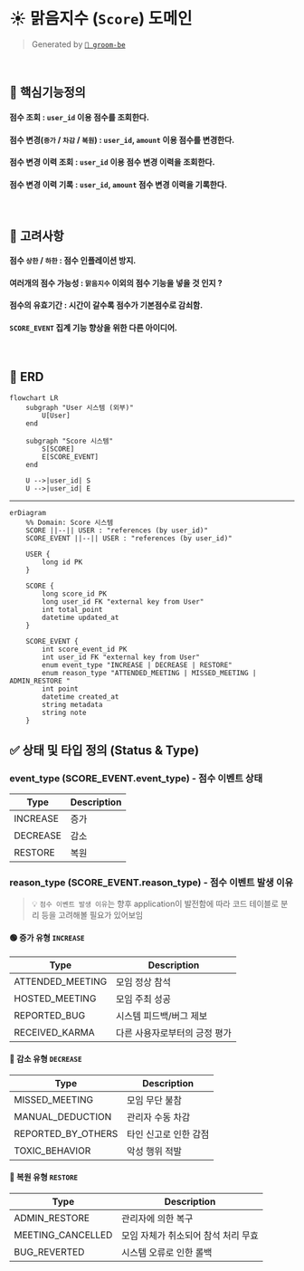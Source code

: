 # ☀️ 맑음지수 (`Score`) 도메인
> Generated by [`🚀 groom-be`](https://github.com/orgs/groom-link/teams/groom-be)

<br>

## 📌 핵심기능정의
#### 점수 조회 : `user_id` 이용 점수를 조회한다.
#### 점수 변경(`증가` / `차감` / `복원`) : `user_id`, `amount` 이용 점수를 변경한다.
#### 점수 변경 이력 조회 : `user_id` 이용 점수 변경 이력을 조회한다.
#### 점수 변경 이력 기록 : `user_id`, `amount` 점수 변경 이력을 기록한다.

<br>

## 🤔 고려사항
#### 점수 `상한` / `하한` : 점수 인플레이션 방지.
#### 여러개의 점수 가능성 : `맑음지수` 이외의 점수 기능을 넣을 것 인지 ?
#### 점수의 유효기간 : 시간이 갈수록 점수가 기본점수로 감쇠함.
#### `SCORE_EVENT` 집계 기능 향상을 위한 다른 아이디어.

<br>

## 🎨 ERD
```mermaid
flowchart LR
    subgraph "User 시스템 (외부)"
        U[User]
    end

    subgraph "Score 시스템"
        S[SCORE]
        E[SCORE_EVENT]
    end

    U -->|user_id| S
    U -->|user_id| E
```
---
```mermaid
erDiagram
    %% Domain: Score 시스템
    SCORE ||--|| USER : "references (by user_id)"
    SCORE_EVENT ||--|| USER : "references (by user_id)"

    USER {
        long id PK
    }

    SCORE {
        long score_id PK
        long user_id FK "external key from User"
        int total_point
        datetime updated_at
    }

    SCORE_EVENT {
        int score_event_id PK
        int user_id FK "external key from User"
        enum event_type "INCREASE | DECREASE | RESTORE"
        enum reason_type "ATTENDED_MEETING | MISSED_MEETING | ADMIN_RESTORE "
        int point
        datetime created_at
        string metadata
        string note
    }

```
## ✅ 상태 및 타입 정의 (Status & Type)
### event_type (SCORE_EVENT.event_type) - 점수 이벤트 상태
| Type | Description|
| --- | --- |
| INCREASE | 증가 |
| DECREASE | 감소 |
| RESTORE | 복원 |

### reason_type (SCORE_EVENT.reason_type) - 점수 이벤트 발생 이유
> 💡 `점수 이벤트 발생 이유`는 향후 application이 발전함에 따라 코드 테이블로 분리 등을 고려해볼 필요가 있어보임
#### 🟢 증가 유형 `INCREASE`
| Type | Description|
| --- | --- |
| ATTENDED_MEETING | 모임 정상 참석 |
| HOSTED_MEETING | 모임 주최 성공 |
| REPORTED_BUG | 시스템 피드백/버그 제보 |
| RECEIVED_KARMA | 다른 사용자로부터의 긍정 평가 |

#### 🔴 감소 유형 `DECREASE`
| Type | Description|
| --- | --- |
| MISSED_MEETING | 모임 무단 불참 |
| MANUAL_DEDUCTION | 관리자 수동 차감 |
| REPORTED_BY_OTHERS | 타인 신고로 인한 감점 |
| TOXIC_BEHAVIOR | 악성 행위 적발 |

#### 🔁 복원 유형 `RESTORE`
| Type | Description|
| --- | --- |
| ADMIN_RESTORE | 관리자에 의한 복구 |
| MEETING_CANCELLED | 모임 자체가 취소되어 참석 처리 무효 |
| BUG_REVERTED | 시스템 오류로 인한 롤백 |